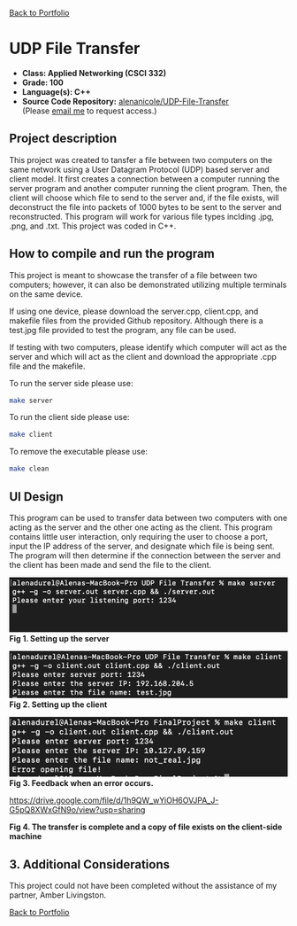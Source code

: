 [Back to Portfolio](./)

UDP File Transfer
===============

-   **Class: Applied Networking (CSCI 332)** 
-   **Grade: 100** 
-   **Language(s): C++** 
-   **Source Code Repository:** [alenanicole/UDP-File-Transfer](https://github.com/alenanicole/UDP-File-Transfer)  
    (Please [email me](mailto:andurel@csustudent.net?subject=GitHub%20Access) to request access.)

## Project description

This project was created to tansfer a file between two computers on the same network using a User Datagram Protocol (UDP) based server and client model. It first creates a connection between a computer running the server program and another computer running the client program. Then, the client will choose which file to send to the server and, if the file exists, will deconstruct the file into packets of 1000 bytes to be sent to the server and reconstructed. This program will work for various file types inclding .jpg, .png, and .txt. This project was coded in C++.

## How to compile and run the program

This project is meant to showcase the transfer of a file between two computers; however, it can also be demonstrated utilizing multiple terminals on the same device. 

If using one device, please download the server.cpp, client.cpp, and makefile files from the provided Github repository. Although there is a test.jpg file provided to test the program, any file can be used. 

If testing with two computers, please identify which computer will act as the server and which will act as the client and download the appropriate .cpp file and the makefile.

To run the server side please use:
```bash
make server
```

To run the client side please use:
```bash
make client
```

To remove the executable please use:
```bash
make clean
```

## UI Design

This program can be used to transfer data between two computers with one acting as the server and the other one acting as the client. This program contains little user interaction, only requiring the user to choose a port, input the IP address of the server, and designate which file is being sent. The program will then determine if the connection between the server and the client has been made and send the file to the client.

![screenshot](/images/make_server.png)  
**Fig 1. Setting up the server**

![screenshot](/images/make_client.png)  
**Fig 2. Setting up the client**

![screenshot](/images/error.png)  
**Fig 3. Feedback when an error occurs.**

https://drive.google.com/file/d/1h9QW_wYiOH6OVJPA_J-G5pQ8XWxGfN9o/view?usp=sharing 

**Fig 4. The transfer is complete and a copy of file exists on the client-side machine**

## 3. Additional Considerations

This project could not have been completed without the assistance of my partner, Amber Livingston.

[Back to Portfolio](./)
